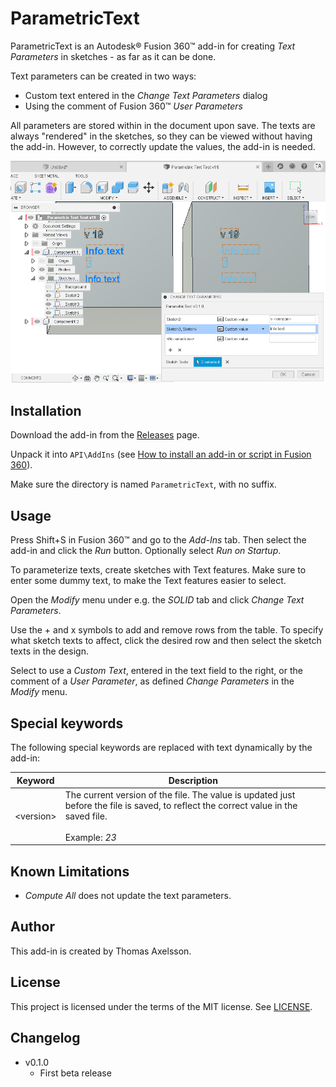 # ParametricText

ParametricText is an Autodesk® Fusion 360™ add-in for creating *Text Parameters* in sketches - as far as it can be done.

Text parameters can be created in two ways:

* Custom text entered in the *Change Text Parameters* dialog
* Using the comment of Fusion 360™ *User Parameters*

All parameters are stored within in the document upon save. The texts are always "rendered" in the sketches, so they can be viewed without having the add-in. However, to correctly update the values, the add-in is needed.

![Screenshot](screenshot.png)

## Installation
Download the add-in from the [Releases](https://github.com/thomasa88/ParametricText/releases) page.

Unpack it into `API\AddIns` (see [How to install an add-in or script in Fusion 360](https://knowledge.autodesk.com/support/fusion-360/troubleshooting/caas/sfdcarticles/sfdcarticles/How-to-install-an-ADD-IN-and-Script-in-Fusion-360.html)).

Make sure the directory is named `ParametricText`, with no suffix.

## Usage

Press Shift+S in Fusion 360™ and go to the *Add-Ins* tab. Then select the add-in and click the *Run* button. Optionally select *Run on Startup*.

To parameterize texts, create sketches with Text features. Make sure to enter some dummy text, to make the Text features easier to select.

Open the *Modify* menu under e.g. the *SOLID* tab and click *Change Text Parameters*.

Use the + and x symbols to add and remove rows from the table. To specify what sketch texts to affect, click the desired row and then select the sketch texts in the design.

Select to use a *Custom Text*, entered in the text field to the right, or the comment of a *User Parameter*, as defined *Change Parameters* in the *Modify* menu.

## Special keywords

The following special keywords are replaced with text dynamically by the add-in:

| Keyword         | Description                                                  |
| --------------- | ------------------------------------------------------------ |
| &lt;version&gt; | The current version of the file. The value is updated just before the file is saved, to reflect the correct value in the saved file.<br /><br />Example: *23* |

## Known Limitations

* *Compute All* does not update the text parameters.

## Author

This add-in is created by Thomas Axelsson.

## License

This project is licensed under the terms of the MIT license. See [LICENSE](LICENSE).

## Changelog

* v0.1.0
  * First beta release